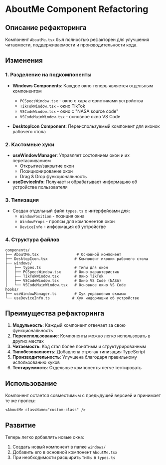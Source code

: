 # AboutMe Component Refactoring

## Описание рефакторинга

Компонент `AboutMe.tsx` был полностью рефакторен для улучшения читаемости, поддерживаемости и производительности кода.

## Изменения

### 1. Разделение на подкомпоненты

- **Windows Components**: Каждое окно теперь является отдельным компонентом

  - `PCSpecsWindow.tsx` - окно с характеристиками устройства
  - `TikTokWindow.tsx` - окно TikTok
  - `VSCodeWindow.tsx` - окно с "NASA source code"
  - `VSCodeMainWindow.tsx` - основное окно VS Code

- **DesktopIcon Component**: Переиспользуемый компонент для иконок рабочего стола

### 2. Кастомные хуки

- **useWindowManager**: Управляет состоянием окон и их перетаскиванием
  - Открытие/закрытие окон
  - Позиционирование окон
  - Drag & Drop функциональность
- **useDeviceInfo**: Получает и обрабатывает информацию об устройстве пользователя

### 3. Типизация

- Создан отдельный файл `types.ts` с интерфейсами для:
  - `WindowPosition` - позиция окна
  - `WindowProps` - пропсы для компонентов окон
  - `DeviceInfo` - информация об устройстве

### 4. Структура файлов

```
components/
├── AboutMe.tsx                 # Основной компонент
├── DesktopIcon.tsx            # Компонент иконки рабочего стола
├── windows/
│   ├── types.ts               # Типы для окон
│   ├── PCSpecsWindow.tsx      # Окно характеристик
│   ├── TikTokWindow.tsx       # Окно TikTok
│   ├── VSCodeWindow.tsx       # Окно VS Code (NASA)
│   └── VSCodeMainWindow.tsx   # Основное окно VS Code
hooks/
├── useWindowManager.ts        # Хук управления окнами
└── useDeviceInfo.ts          # Хук информации об устройстве
```

## Преимущества рефакторинга

1. **Модульность**: Каждый компонент отвечает за свою функциональность
2. **Переиспользование**: Компоненты можно легко использовать в других местах
3. **Читаемость**: Код стал более понятным и структурированным
4. **Типобезопасность**: Добавлена строгая типизация TypeScript
5. **Производительность**: Улучшена благодаря правильному использованию хуков
6. **Тестируемость**: Отдельные компоненты легче тестировать

## Использование

Компонент остается совместимым с предыдущей версией и принимает те же пропсы:

```tsx
<AboutMe className="custom-class" />
```

## Развитие

Теперь легко добавлять новые окна:

1. Создать новый компонент в папке `windows/`
2. Добавить его в основной компонент `AboutMe.tsx`
3. При необходимости расширить типы в `types.ts`
